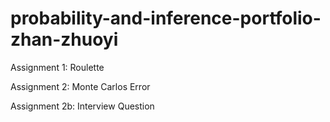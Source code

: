 # probability-and-inference-portfolio-zhan-zhuoyi
Assignment 1: Roulette

Assignment 2: Monte Carlos Error

Assignment 2b: Interview Question
